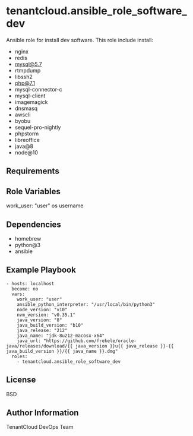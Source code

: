 tenantcloud.ansible_role_software_dev
=========

Ansible role for install dev software. This role include install:

  - nginx
  - redis
  - mysql@5.7
  - rtmpdump
  - libssh2
  - php@7.1
  - mysql-connector-c
  - mysql-client
  - imagemagick
  - dnsmasq
  - awscli
  - byobu
  - sequel-pro-nightly
  - phpstorm
  - libreoffice
  - java@8
  - node@10

Requirements
------------

Role Variables
--------------

work_user: "user" os username

Dependencies
------------

  - homebrew
  - python@3
  - ansible

Example Playbook
----------------

    - hosts: localhost
      become: no
      vars:
        work_user: "user"
        ansible_python_interpreter: "/usr/local/bin/python3"
        node_version: "v10"
        nvm_version: "v0.35.1"
        java_version: "8"
        java_build_version: "b10"
        java_release: "212"
        java_name: "jdk-8u212-macosx-x64"
        java_url: "https://github.com/frekele/oracle-java/releases/download/{{ java_version }}u{{ java_release }}-{{ java_build_version }}/{{ java_name }}.dmg"
      roles:
        - tenantcloud.ansible_role_software_dev

License
-------

BSD

Author Information
------------------

TenantCloud DevOps Team

